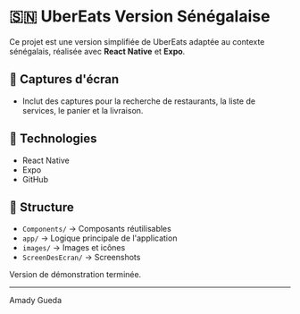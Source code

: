 # 🇸🇳 UberEats Version Sénégalaise

Ce projet est une version simplifiée de UberEats adaptée au contexte sénégalais, réalisée avec **React Native** et **Expo**.

## 📸 Captures d'écran
- Inclut des captures pour la recherche de restaurants, la liste de services, le panier et la livraison.

## 🚀 Technologies
- React Native
- Expo
- GitHub

## 📂 Structure
- `Components/` → Composants réutilisables
- `app/` → Logique principale de l'application
- `images/` → Images et icônes
- `ScreenDesEcran/` → Screenshots


Version de démonstration terminée.

---
Amady Gueda
